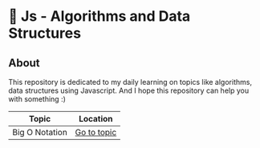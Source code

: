 # 🧠 Js - Algorithms and Data Structures

## About
 This repository is dedicated to my daily learning on topics like algorithms, data structures using Javascript. And I hope this repository can help you with something :)

| Topic | Location |
| ------ | ------ |
| Big O Notation | [Go to topic](./big-O-notation)